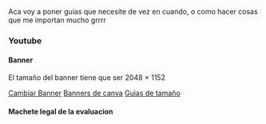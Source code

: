 Aca voy a poner guias que necesite de vez en cuando, o como hacer cosas que me importan mucho grrrr

### Youtube 
#### Banner 

El tamaño del banner tiene que ser 2048 × 1152

[Cambiar Banner](https://studio.youtube.com/channel/UC6u4HsXy_mKJ0tRIuPyfWmA/editing/images)
[Banners de canva](https://www.canva.com/templates/?query=banner)
[Guias de tamaño](https://www.picmaker.com/tutorials/how-to-design-a-youtube-banner-that-fits-all-devices/)

#### Machete legal de la evaluacion
